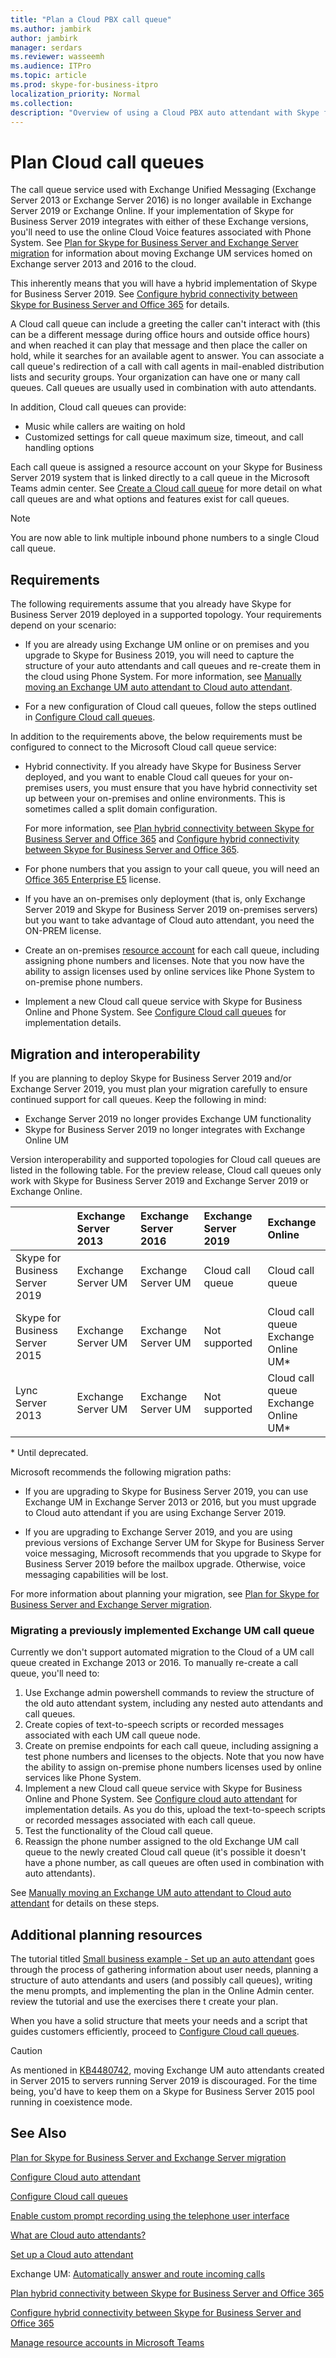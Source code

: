 ```yaml
---
title: "Plan a Cloud PBX call queue"
ms.author: jambirk
author: jambirk
manager: serdars 
ms.reviewer: wasseemh
ms.audience: ITPro
ms.topic: article
ms.prod: skype-for-business-itpro
localization_priority: Normal
ms.collection: 
description: "Overview of using a Cloud PBX auto attendant with Skype for Business Server 2019."
---
```


# Plan Cloud call queues 

The call queue service used with Exchange Unified Messaging (Exchange Server 2013 or Exchange Server 2016) is no longer available in Exchange Server 2019 or Exchange Online. If your implementation of Skype for Business Server 2019 integrates with either of these Exchange versions, you'll need to use the online Cloud Voice features associated with Phone System. See [Plan for Skype for Business Server and Exchange Server migration](plan-um-migration.md) for information about moving Exchange UM services homed on Exchange server 2013 and 2016 to the cloud.

This inherently means that you will have a hybrid implementation of Skype for Business Server 2019. See [Configure hybrid connectivity between Skype for Business Server and Office 365](configure-hybrid-connectivity.md) for details.

A Cloud call queue can include a greeting the caller can't interact with (this can be a different message during office hours and outside office hours) and when reached it can play that message and then place the caller on hold,  while it searches for an available agent to answer. You can associate a call queue's redirection of a call with call agents in mail-enabled distribution lists and security groups. Your organization can have one or many call queues. Call queues are usually used in combination with auto attendants.

In addition, Cloud call queues can provide:

- Music while callers are waiting on hold
- Customized settings for call queue maximum size, timeout, and call handling options

Each call queue is assigned a resource account on your Skype for Business Server 2019 system that is linked directly to a call queue in the Microsoft Teams admin center. See [Create a Cloud call queue](/MicrosoftTeams/create-a-phone-system-call-queue) for more detail on what call queues are and what options and features exist for call queues.

> [!NOTE]
> You are now able to link multiple inbound phone numbers to a single Cloud call queue.

## Requirements

The following requirements assume that you already have Skype for Business Server 2019 deployed in a supported topology.  Your requirements depend on your scenario:

- If you are already using Exchange UM online or on premises and you upgrade to Skype for Business 2019, you will need to capture the structure of your auto attendants and call queues and re-create them in the cloud using Phone System. For more information, see [Manually moving an Exchange UM auto attendant to Cloud auto attendant](configure-cloud-auto-attendant.md#manually-moving-an-exchange-um-auto-attendant-to-cloud-auto-attendant).

- For a new configuration of Cloud call queues, follow the steps outlined in [Configure Cloud call queues](configure-call-queue.md).

In addition to the requirements above, the below requirements must be configured to connect to the Microsoft Cloud call queue service:

- Hybrid connectivity. If you already have Skype for Business Server deployed, and you want to enable Cloud call queues for your on-premises users, you must ensure that you have hybrid connectivity set up between your on-premises and online environments. This is sometimes called a split domain configuration.

   For more information, see [Plan hybrid connectivity between Skype for Business Server and Office 365](plan-hybrid-connectivity.md) and [Configure hybrid connectivity between Skype for Business Server and Office 365](configure-hybrid-connectivity.md).

- For phone numbers that you assign to your call queue, you will need an [Office 365 Enterprise E5](/skypeforbusiness/skype-for-business-and-microsoft-teams-add-on-licensing/license-options-based-on-your-plan/office-365-enterprise-e5-with-audio-conferencing) license.

- If you have an on-premises only deployment (that is, only Exchange Server 2019 and Skype for Business Server 2019 on-premises servers) but you want to take advantage of Cloud auto attendant, you need the ON-PREM license.

- Create an on-premises [resource account](/MicrosoftTeams/manage-resource-accounts) for each call queue, including assigning phone numbers and licenses. Note that you now have the ability to assign licenses used by online services like Phone System to on-premise phone numbers.
- Implement a new Cloud call queue service with Skype for Business Online and Phone System. See [Configure Cloud call queues](configure-call-queue.md) for implementation details.

## Migration and interoperability

If you are planning to deploy Skype for Business Server 2019 and/or Exchange Server 2019, you must plan your migration carefully to ensure continued support for call queues. Keep the following in mind:

- Exchange Server 2019 no longer provides Exchange UM functionality
- Skype for Business Server 2019 no longer integrates with Exchange Online UM

Version interoperability and supported topologies for Cloud call queues are listed in the following table. For the preview release, Cloud call queues only work with Skype for Business Server 2019 and Exchange Server 2019 or Exchange Online.


| | Exchange Server 2013 | Exchange Server 2016 | Exchange Server 2019 | Exchange Online |
|:---    |:---|:---|:---|:--- |
| Skype for Business Server 2019 | Exchange Server UM | Exchange Server UM | Cloud call queue | Cloud call queue
Skype for Business Server 2015 | Exchange Server UM | Exchange Server UM |Not supported  | Cloud call queue <br> Exchange Online UM* |
Lync Server 2013  | Exchange Server UM | Exchange Server UM |Not supported | Cloud call queue <br> Exchange Online UM* |

\* Until deprecated.

Microsoft recommends the following migration paths:

- If you are upgrading to Skype for Business Server 2019, you can use Exchange UM in Exchange Server 2013 or 2016, but you must upgrade to Cloud auto attendant if you are using Exchange Server 2019.

- If you are upgrading to Exchange Server 2019, and you are using previous versions of Exchange Server UM for Skype for Business Server voice messaging, Microsoft recommends that you upgrade to Skype for Business Server 2019 before the mailbox upgrade.  Otherwise, voice messaging capabilities will be lost. 

For more information about planning your migration, see [Plan for Skype for Business Server and Exchange Server migration](plan-um-migration.md).

### Migrating a previously implemented Exchange UM call queue

Currently we don't support automated migration to the Cloud of a UM call queue created in Exchange 2013 or 2016. To manually re-create a call queue, you'll need to:

1. Use Exchange admin powershell commands to review the structure of the old auto attendant system, including any nested auto attendants and call queues.  
2. Create copies of text-to-speech scripts or recorded messages associated with each UM call queue node.
3. Create on premise endpoints for each call queue, including assigning a test phone numbers and licenses to the objects. Note that you now have the ability to assign on-premise phone numbers licenses used by online services like Phone System.
4. Implement a new Cloud call queue service with Skype for Business Online and Phone System. See [Configure cloud auto attendant](configure-cloud-auto-attendant.md) for implementation details. As you do this, upload the text-to-speech scripts or recorded messages associated with each call queue.
5. Test the functionality of the Cloud call queue.
6. Reassign the phone number assigned to the old Exchange UM call queue to the newly created Cloud call queue (it's possible it doesn't have a phone number, as call queues are often used in combination with auto attendants).

See [Manually moving an Exchange UM auto attendant to Cloud auto attendant](configure-cloud-auto-attendant.md#manually-moving-an-exchange-um-auto-attendant-to-cloud-auto-attendant) for details on these steps.

## Additional planning resources

The tutorial titled [Small business example - Set up an auto attendant](/microsoftteams/tutorial-org-aa) goes through the process of gathering information about user needs, planning a structure of auto attendants and users (and possibly call queues), writing the menu prompts, and implementing the plan in the Online Admin center. review the tutorial and use the exercises there t create your plan.

When you have a solid structure that meets your needs and a script that guides customers efficiently, proceed to [Configure Cloud call queues](configure-call-queue.md).

> [!CAUTION]
> As mentioned in [KB4480742](https://support.microsoft.com/en-us/help/4480742/call-failures-and-500-server-internal-error-after-migration-to-2019), moving Exchange UM auto attendants created in Server 2015 to servers running Server 2019 is discouraged. For the time being, you'd have to keep them on a Skype for Business Server 2015 pool running in coexistence mode.

## See Also

[Plan for Skype for Business Server and Exchange Server migration](plan-um-migration.md)

[Configure Cloud auto attendant](configure-cloud-auto-attendant.md)

[Configure Cloud call queues](configure-call-queue.md)

[Enable custom prompt recording using the telephone user interface](https://docs.microsoft.com/exchange/voice-mail-unified-messaging/greetings-announcements-menus-and-prompts/enable-custom-prompt-recording)

[What are Cloud auto attendants?](/SkypeForBusiness/what-is-phone-system-in-office-365/what-are-phone-system-auto-attendants)

[Set up a Cloud auto attendant](/MicrosoftTeams/create-a-phone-system-auto-attendant)

Exchange UM: [Automatically answer and route incoming calls](https://docs.microsoft.com/exchange/voice-mail-unified-messaging/automatically-answer-and-route-calls/automatically-answer-and-route-calls)

[Plan hybrid connectivity between Skype for Business Server and Office 365](plan-hybrid-connectivity.md)

[Configure hybrid connectivity between Skype for Business Server and Office 365](configure-hybrid-connectivity.md)

[Manage resource accounts in Microsoft Teams](/MicrosoftTeams/manage-resource-accounts)

